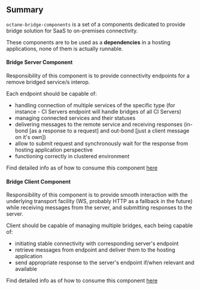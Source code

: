 ## Summary

`octane-bridge-components` is a set of a components dedicated to provide bridge solution for SaaS to on-premises connectivity.

These components are to be used as a **dependencies** in a hosting applications, none of them is actually runnable.

#### Bridge Server Component

Responsibility of this component is to provide connectivity endpoints for a remove bridged service/s interop.

Each endpoint should be capable of:
- handling connection of multiple services of the specific type (for instance - CI Servers endpoint will handle bridges of all CI Servers)
- managing connected services and their statuses
- delivering messages to the remote service and receiving responses (in-bond [as a response to a request] and out-bond [just a client message on it's own])
- allow to submit request and synchronously wait for the response from hosting application perspective
- functioning correctly in clustered environment

Find detailed info as of how to consume this component [here](octane-bridge-server/docs/readme.md)

#### Bridge Client Component

Responsibility of this component is to provide smooth interaction with the underlying transport facility (WS, probably HTTP as a fallback in the future) while receiving messages from the server, and submitting responses to the server.

Client should be capable of managing multiple bridges, each being capable of:
- initiating stable connectivity with corresponding server's endpoint
- retrieve messages from endpoint and deliver them to the hosting application
- send appropriate response to the server's endpoint if/when relevant and available

Find detailed info as of how to consume this component [here](octane-bridge-client/docs/readme.md)
